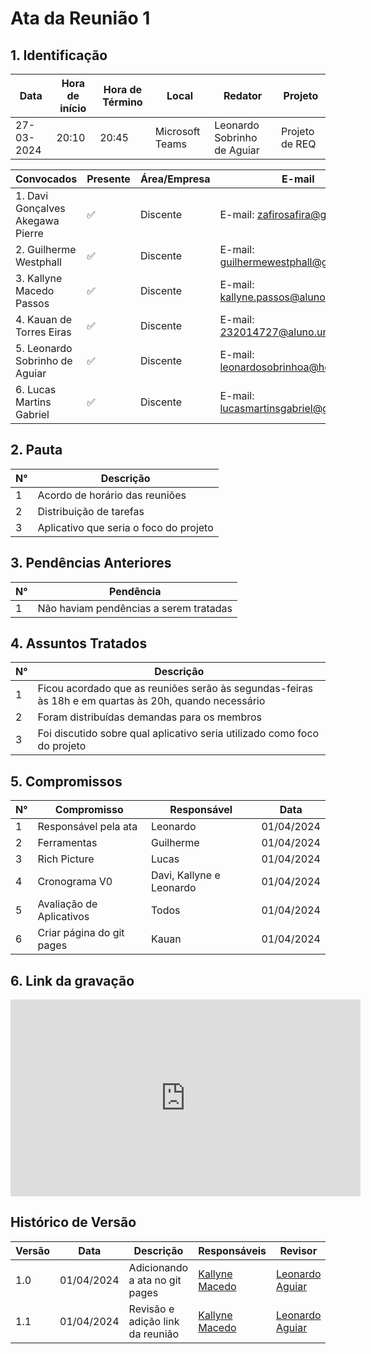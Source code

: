 # **Ata da Reunião 1**

## 1. Identificação

| Data       | Hora de início | Hora de Término | Local            | Redator                      | Projeto         |
|------------|-----------------|-----------------|------------------|------------------------------|-----------------|
| 27-03-2024 | 20:10           | 20:45           | Microsoft Teams  | Leonardo Sobrinho de Aguiar | Projeto de REQ |

| Convocados                              | Presente | Área/Empresa | E-mail                                                    |
|-----------------------------------------|----------|--------------|-----------------------------------------------------------|
| 1. Davi Gonçalves Akegawa Pierre       | ✅       | Discente     | E-mail: [zafirosafira@gmail.com](mailto:zafirosafira@gmail.com) |
| 2. Guilherme Westphall                  | ✅       | Discente     | E-mail: [guilhermewestphall@gmail.com](mailto:guilhermewestphall@gmail.com) |
| 3. Kallyne Macedo Passos                | ✅       | Discente     | E-mail: [kallyne.passos@aluno.unb.br](mailto:kallyne.passos@aluno.unb.br) |
| 4. Kauan de Torres Eiras                | ✅       | Discente     | E-mail: [232014727@aluno.unb.br](mailto:232014727@aluno.unb.br) |
| 5. Leonardo Sobrinho de Aguiar          | ✅       | Discente     | E-mail: [leonardosobrinhoa@hotmail.com](mailto:leonardosobrinhoa@hotmail.com) |
| 6. Lucas Martins Gabriel                | ✅       | Discente     | E-mail: [lucasmartinsgabriel@gmail.com](mailto:lucasmartinsgabriel@gmail.com) |

## 2. Pauta

| N° | Descrição                               |
|----|-----------------------------------------|
| 1  | Acordo de horário das reuniões         |
| 2  | Distribuição de tarefas                 |
| 3  | Aplicativo que seria o foco do projeto |

## 3. Pendências Anteriores

| N° | Pendência                                    |
|----|----------------------------------------------|
| 1  | Não haviam pendências a serem tratadas      |

## 4. Assuntos Tratados

| N° | Descrição                                                                                     |
|----|-----------------------------------------------------------------------------------------------|
| 1  | Ficou acordado que as reuniões serão às segundas-feiras às 18h e em quartas às 20h, quando necessário |
| 2  | Foram distribuídas demandas para os membros                                                    |
| 3  | Foi discutido sobre qual aplicativo seria utilizado como foco do projeto                       |

## 5. Compromissos

| N° | Compromisso                   | Responsável                    | Data       |
|----|-------------------------------|--------------------------------|------------|
| 1  | Responsável pela ata          | Leonardo                       | 01/04/2024|
| 2  | Ferramentas                   | Guilherme                      | 01/04/2024|
| 3  | Rich Picture                  | Lucas                          | 01/04/2024|
| 4  | Cronograma V0                 | Davi, Kallyne e Leonardo       | 01/04/2024|
| 5  | Avaliação de Aplicativos      | Todos                          | 01/04/2024|
| 6  | Criar página do git pages     | Kauan                          | 01/04/2024|

## 6. Link da gravação

<iframe width="560" height="315" src="https://www.youtube.com/embed/6GZDjfeaquc?si=-IxfIrPHPnKUl5x2" title="YouTube video player" frameborder="0" allow="accelerometer; autoplay; clipboard-write; encrypted-media; gyroscope; picture-in-picture; web-share" referrerpolicy="strict-origin-when-cross-origin" allowfullscreen></iframe>

## Histórico de Versão

| Versão | Data       | Descrição                               | Responsáveis                                              | Revisor                                               |
|--------|------------|-----------------------------------------|-----------------------------------------------------------|-------------------------------------------------------|
| 1.0    | 01/04/2024 | Adicionando a ata no git pages          | [Kallyne Macedo](https://github.com/kalipassos)          | [Leonardo Aguiar](https://github.com/Leonardo0o0)              |
| 1.1    | 01/04/2024 | Revisão e adição link da reunião        | [Kallyne Macedo](https://github.com/kalipassos)          | [Leonardo Aguiar](https://github.com/Leonardo0o0)              |
